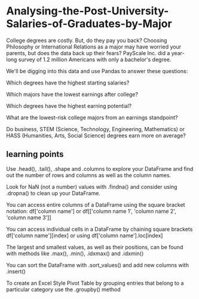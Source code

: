 # Analysing-the-Post-University-Salaries-of-Graduates-by-Major
College degrees are costly. But, do they pay you back? Choosing Philosophy or International Relations as a major may have worried your parents, but does the data back up their fears? PayScale Inc. did a year-long survey of 1.2 million Americans with only a bachelor's degree.

We'll be digging into this data and use Pandas to answer these questions:

Which degrees have the highest starting salaries? 

Which majors have the lowest earnings after college?

Which degrees have the highest earning potential?

What are the lowest-risk college majors from an earnings standpoint?

Do business, STEM (Science, Technology, Engineering, Mathematics) or HASS (Humanities, Arts, Social Science) degrees earn more on average?


## learning points

Use .head(), .tail(), .shape and .columns to explore your DataFrame and find out the number of rows and columns as well as the column names.

Look for NaN (not a number) values with .findna() and consider using .dropna() to clean up your DataFrame.

You can access entire columns of a DataFrame using the square bracket notation: df['column name'] or df[['column name 1', 'column name 2', 'column name 3']]

You can access individual cells in a DataFrame by chaining square brackets df['column name'][index] or using df['column name'].loc[index]

The largest and smallest values, as well as their positions, can be found with methods like .max(), .min(), .idxmax() and .idxmin()

You can sort the DataFrame with .sort_values() and add new columns with .insert()

To create an Excel Style Pivot Table by grouping entries that belong to a particular category use the .groupby() method
